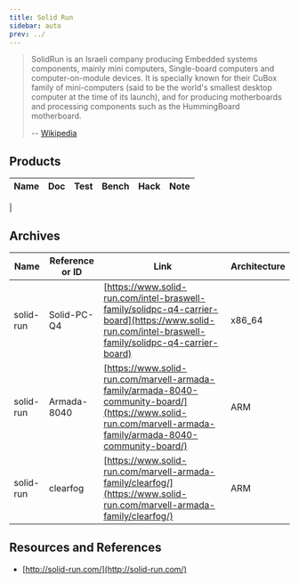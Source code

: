 ```yaml
---
title: Solid Run
sidebar: auto
prev: ../
---
```


> SolidRun is an Israeli company producing Embedded systems
> components, mainly mini computers, Single-board computers and
> computer-on-module devices. It is specially known for their CuBox
> family of mini-computers (said to be the world's smallest desktop
> computer at the time of its launch), and for producing motherboards
> and processing components such as the HummingBoard motherboard.
>
> -- [Wikipedia](https://en.wikipedia.org/wiki/SolidRun)


## Products

| Name                      | Doc | Test | Bench | Hack | Note |
|---------------------------|-----|------|-------|------|------|
| 

## Archives

|Name|Reference or ID|Link|Architecture|
|----|---------------|----|------------|
|solid-run|Solid-PC-Q4|[https://www.solid-run.com/intel-braswell-family/solidpc-q4-carrier-board](https://www.solid-run.com/intel-braswell-family/solidpc-q4-carrier-board)|x86_64|
|solid-run|Armada-8040|[https://www.solid-run.com/marvell-armada-family/armada-8040-community-board/](https://www.solid-run.com/marvell-armada-family/armada-8040-community-board/)|ARM|
|solid-run|clearfog|[https://www.solid-run.com/marvell-armada-family/clearfog/](https://www.solid-run.com/marvell-armada-family/clearfog/)|ARM|

## Resources and References

 * [http://solid-run.com/](http://solid-run.com/)


